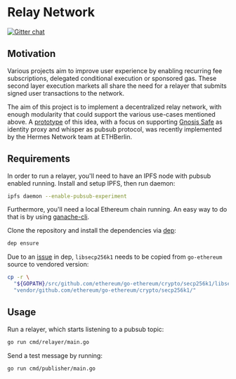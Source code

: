 # Relay Network
[![Gitter chat](https://badges.gitter.im/gitterHQ/gitter.png)](https://gitter.im/planet-ethereum/Lobby)

## Motivation
Various projects aim to improve user experience by enabling recurring fee subscriptions, delegated conditional execution or sponsored gas. These second layer execution markets all share the need for a relayer that submits signed user transactions to the network.

The aim of this project is to implement a decentralized relay network, with enough modularity that could support the various use-cases mentioned above. A [prototype](https://github.com/hermes-network/the-executor) of this idea, with a focus on supporting [Gnosis Safe](https://gnosis-safe.readthedocs.io/en/latest/) as identity proxy and whisper as pubsub protocol, was recently implemented by the Hermes Network team at ETHBerlin.

## Requirements
In order to run a relayer, you'll need to have an IPFS node with pubsub enabled running. Install and setup IPFS, then run daemon:

```bash
ipfs daemon --enable-pubsub-experiment
```

Furthermore, you'll need a local Ethereum chain running. An easy way to do that is by using [ganache-cli](https://github.com/trufflesuite/ganache-cli).

Clone the repository and install the dependencies via [dep](https://golang.github.io/dep/):

```bash
dep ensure
```

Due to an [issue]() in dep, `libsecp256k1` needs to be copied from `go-ethereum` source to vendored version:

```bash
cp -r \
  "${GOPATH}/src/github.com/ethereum/go-ethereum/crypto/secp256k1/libsecp256k1" \
  "vendor/github.com/ethereum/go-ethereum/crypto/secp256k1/"
```

## Usage
Run a relayer, which starts listening to a pubsub topic:

```bash
go run cmd/relayer/main.go
```

Send a test message by running:

```bash
go run cmd/publisher/main.go
```
